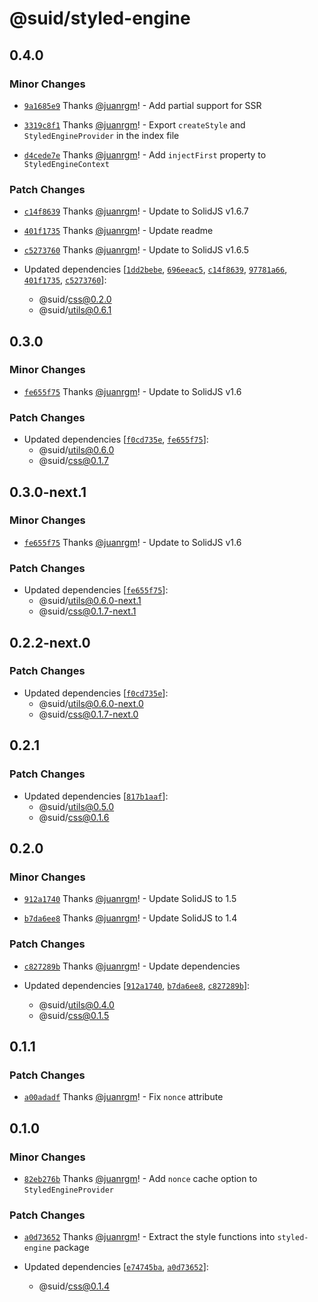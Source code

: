 # @suid/styled-engine

## 0.4.0

### Minor Changes

- [`9a1685e9`](https://github.com/swordev/suid/commit/9a1685e9040b0a9b82b4ccbd89f434cea18e54b6) Thanks [@juanrgm](https://github.com/juanrgm)! - Add partial support for SSR

- [`3319c8f1`](https://github.com/swordev/suid/commit/3319c8f181d437cddba60df55783acbdd85915cb) Thanks [@juanrgm](https://github.com/juanrgm)! - Export `createStyle` and `StyledEngineProvider` in the index file

- [`d4cede7e`](https://github.com/swordev/suid/commit/d4cede7e1d932acc9137dbbdb19608bc3df45159) Thanks [@juanrgm](https://github.com/juanrgm)! - Add `injectFirst` property to `StyledEngineContext`

### Patch Changes

- [`c14f8639`](https://github.com/swordev/suid/commit/c14f863995a749b13d76e3e3e459e2b6f4b069f2) Thanks [@juanrgm](https://github.com/juanrgm)! - Update to SolidJS v1.6.7

- [`401f1735`](https://github.com/swordev/suid/commit/401f17358421fcf37a2c150097dd888b3e93f229) Thanks [@juanrgm](https://github.com/juanrgm)! - Update readme

- [`c5273760`](https://github.com/swordev/suid/commit/c5273760f96d58c7de41caa7c71b87249d17595d) Thanks [@juanrgm](https://github.com/juanrgm)! - Update to SolidJS v1.6.5

- Updated dependencies [[`1dd2bebe`](https://github.com/swordev/suid/commit/1dd2bebea8da94e24eb86503ada330f880430553), [`696eeac5`](https://github.com/swordev/suid/commit/696eeac54b141db7637ff6f38701ddb77b8944f5), [`c14f8639`](https://github.com/swordev/suid/commit/c14f863995a749b13d76e3e3e459e2b6f4b069f2), [`97781a66`](https://github.com/swordev/suid/commit/97781a66cc87e620b9ba2a7c7c5b02b68fcbc0ea), [`401f1735`](https://github.com/swordev/suid/commit/401f17358421fcf37a2c150097dd888b3e93f229), [`c5273760`](https://github.com/swordev/suid/commit/c5273760f96d58c7de41caa7c71b87249d17595d)]:
  - @suid/css@0.2.0
  - @suid/utils@0.6.1

## 0.3.0

### Minor Changes

- [`fe655f75`](https://github.com/swordev/suid/commit/fe655f75d97ee8d9ab2ed77440d483489d64f915) Thanks [@juanrgm](https://github.com/juanrgm)! - Update to SolidJS v1.6

### Patch Changes

- Updated dependencies [[`f0cd735e`](https://github.com/swordev/suid/commit/f0cd735ecb125683fb2334b2426b8c51ce54028b), [`fe655f75`](https://github.com/swordev/suid/commit/fe655f75d97ee8d9ab2ed77440d483489d64f915)]:
  - @suid/utils@0.6.0
  - @suid/css@0.1.7

## 0.3.0-next.1

### Minor Changes

- [`fe655f75`](https://github.com/swordev/suid/commit/fe655f75d97ee8d9ab2ed77440d483489d64f915) Thanks [@juanrgm](https://github.com/juanrgm)! - Update to SolidJS v1.6

### Patch Changes

- Updated dependencies [[`fe655f75`](https://github.com/swordev/suid/commit/fe655f75d97ee8d9ab2ed77440d483489d64f915)]:
  - @suid/utils@0.6.0-next.1
  - @suid/css@0.1.7-next.1

## 0.2.2-next.0

### Patch Changes

- Updated dependencies [[`f0cd735e`](https://github.com/swordev/suid/commit/f0cd735ecb125683fb2334b2426b8c51ce54028b)]:
  - @suid/utils@0.6.0-next.0
  - @suid/css@0.1.7-next.0

## 0.2.1

### Patch Changes

- Updated dependencies [[`817b1aaf`](https://github.com/swordev/suid/commit/817b1aaf5e9c3b64b2b40f3985d0016d2d204c27)]:
  - @suid/utils@0.5.0
  - @suid/css@0.1.6

## 0.2.0

### Minor Changes

- [`912a1740`](https://github.com/swordev/suid/commit/912a17405ca411411033aab0f39da732d28fb7e9) Thanks [@juanrgm](https://github.com/juanrgm)! - Update SolidJS to 1.5

- [`b7da6ee8`](https://github.com/swordev/suid/commit/b7da6ee86524cd4870aa098734661d40f021dadd) Thanks [@juanrgm](https://github.com/juanrgm)! - Update SolidJS to 1.4

### Patch Changes

- [`c827289b`](https://github.com/swordev/suid/commit/c827289b533a974d04296edb002dc3836aec7309) Thanks [@juanrgm](https://github.com/juanrgm)! - Update dependencies

- Updated dependencies [[`912a1740`](https://github.com/swordev/suid/commit/912a17405ca411411033aab0f39da732d28fb7e9), [`b7da6ee8`](https://github.com/swordev/suid/commit/b7da6ee86524cd4870aa098734661d40f021dadd), [`c827289b`](https://github.com/swordev/suid/commit/c827289b533a974d04296edb002dc3836aec7309)]:
  - @suid/utils@0.4.0
  - @suid/css@0.1.5

## 0.1.1

### Patch Changes

- [`a00adadf`](https://github.com/swordev/suid/commit/a00adadf6c4e6f0aebdee7be8a250dcc19c04a03) Thanks [@juanrgm](https://github.com/juanrgm)! - Fix `nonce` attribute

## 0.1.0

### Minor Changes

- [`82eb276b`](https://github.com/swordev/suid/commit/82eb276b0a6d1bd651567e225383ab207998ede3) Thanks [@juanrgm](https://github.com/juanrgm)! - Add `nonce` cache option to `StyledEngineProvider`

### Patch Changes

- [`a0d73652`](https://github.com/swordev/suid/commit/a0d73652bea194187c6d9fea315ed5fc4d26a8b1) Thanks [@juanrgm](https://github.com/juanrgm)! - Extract the style functions into `styled-engine` package

- Updated dependencies [[`e74745ba`](https://github.com/swordev/suid/commit/e74745ba5f07e47b7b83f97ee5f11ef0c4a37194), [`a0d73652`](https://github.com/swordev/suid/commit/a0d73652bea194187c6d9fea315ed5fc4d26a8b1)]:
  - @suid/css@0.1.4
